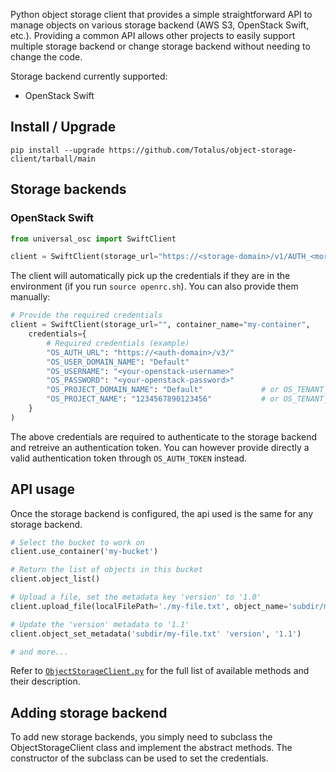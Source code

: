 
Python object storage client that provides a simple straightforward API to manage objects on various storage backend (AWS S3, OpenStack Swift, etc.). Providing a common API allows other projects to easily support multiple storage backend or change storage backend without needing to change the code.

Storage backend currently supported:
- OpenStack Swift


## Install / Upgrade

`pip install --upgrade https://github.com/Totalus/object-storage-client/tarball/main`

## Storage backends

### OpenStack Swift

```py
from universal_osc import SwiftClient

client = SwiftClient(storage_url="https://<storage-domain>/v1/AUTH_<more_stuff_here>", container_name="my-container")
```

The client will automatically pick up the credentials if they are in the environment (if you run `source openrc.sh`). You can also provide them manually:

```py
# Provide the required credentials
client = SwiftClient(storage_url="", container_name="my-container",
    credentials={
        # Required credentials (example)
        "OS_AUTH_URL": "https://<auth-domain>/v3/"
        "OS_USER_DOMAIN_NAME": "Default"
        "OS_USERNAME": "<your-openstack-username>"
        "OS_PASSWORD": "<your-openstack-password>"
        "OS_PROJECT_DOMAIN_NAME": "Default"             # or OS_TENANT_NAME
        "OS_PROJECT_NAME": "1234567890123456"           # or OS_TENANT_ID
    }
)
```

The above credentials are required to authenticate to the storage backend and retreive an authentication token. You can however provide directly a valid authentication token through `OS_AUTH_TOKEN` instead.

## API usage

Once the storage backend is configured, the api used is the same for any storage backend.

```py
# Select the bucket to work on
client.use_container('my-bucket') 

# Return the list of objects in this bucket
client.object_list() 

# Upload a file, set the metadata key 'version' to '1.0'
client.upload_file(localFilePath='./my-file.txt', object_name='subdir/my-file.txt', meta={ 'version': '1.0' })

# Update the 'version' metadata to '1.1'
client.object_set_metadata('subdir/my-file.txt' 'version', '1.1')

# and more...
```

Refer to [`ObjectStorageClient.py`](./src/ObjectStorageClient.py) for the full list of available methods and their description.

## Adding storage backend

To add new storage backends, you simply need to subclass the ObjectStorageClient class and implement the abstract methods. The constructor of the subclass can be used to set the credentials.
